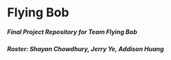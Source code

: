 # Flying Bob
##### Final Project Repository for Team Flying Bob
##### Roster: Shayan Chowdhury, Jerry Ye, Addison Huang
